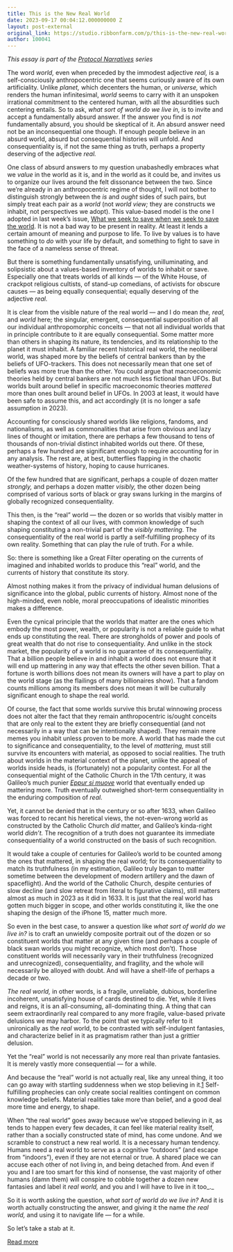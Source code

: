 ```yaml
---
title: This is the New Real World
date: 2023-09-17 00:04:12.000000000 Z
layout: post-external
original_link: https://studio.ribbonfarm.com/p/this-is-the-new-real-world
author: 100041
---
```


_This essay is part of the [Protocol Narratives](https://open.substack.com/pub/ribbonfarmstudio/p/protocol-narratives) series_

The word _world,_ even when preceded by the immodest adjective _real,_ is a self-consciously anthropocentric one that seems curiously aware of its own artificiality. Unlike _planet,_ which decenters the human, or _universe,_ which renders the human infinitesimal, _world_ seems to carry with it an unspoken irrational commitment to the centered human, with all the absurdities such centering entails. So to ask, _what sort of world do we live in,_ is to invite and accept a fundamentally absurd answer. If the answer you find is _not_ fundamentally absurd, you should be skeptical of it. An absurd answer need not be an inconsequential one though. If enough people believe in an absurd world, absurd but consequential histories will unfold. And consequentiality is, if not the same thing as truth, perhaps a property deserving of the adjective _real._

One class of absurd answers to my question unabashedly embraces what we _value_ in the world as it is, and in the world as it could be, and invites us to organize our lives around the felt dissonance between the two. Since we’re already in an anthropocentric regime of thought, I will not bother to distinguish strongly between the _is_ and _ought_ sides of such pairs, but simply treat each pair as a _world_ (not _world view;_ they are constructs we inhabit, not perspectives we adopt). This value-based model is the one I adopted in last week’s issue, [What we seek to save when we seek to save the world](https://studio.ribbonfarm.com/p/what-we-seek-to-save-when-we-seek). It is not a bad way to be present in reality. At least it lends a certain amount of meaning and purpose to life. To live by values is to have something to _do_ with your life by default, and something to fight to save in the face of a nameless sense of threat.

But there is something fundamentally unsatisfying, unilluminating, and solipsistic about a values-based inventory of worlds to inhabit or save. Especially one that treats worlds of all kinds — of the White House, of crackpot religious cultists, of stand-up comedians, of activists for obscure causes — as being equally consequential; equally deserving of the adjective _real._

It is clear from the visible nature of the real world — and I do mean _the, real,_ and _world_ here; the singular, emergent, consequential superposition of all our individual anthropomorphic conceits — that not all individual worlds that in principle contribute to it are equally consequential. Some matter more than others in shaping its nature, its tendencies, and its relationship to the planet it must inhabit. A familiar recent historical real world, the neoliberal world, was shaped more by the beliefs of central bankers than by the beliefs of UFO-trackers. This does not necessarily mean that one set of beliefs was more true than the other. You could argue that macroeconomic theories held by central bankers are not much less fictional than UFOs. But worlds built around belief in specific macroeconomic theories _mattered_ more than ones built around belief in UFOs. In 2003 at least, it would have been safe to assume this, and act accordingly (it is no longer a safe assumption in 2023).

Accounting for consciously shared worlds like religions, fandoms, and nationalisms, as well as commonalities that arise from obvious and lazy lines of thought or imitation, there are perhaps a few thousand to tens of thousands of non-trivial distinct inhabited worlds out there. Of these, perhaps a few hundred are significant enough to require accounting for in any analysis. The rest are, at best, butterflies flapping in the chaotic weather-systems of history, hoping to cause hurricanes.

Of the few hundred that are significant, perhaps a couple of dozen matter _strongly,_ and perhaps a dozen matter _visibly,_ the other dozen being comprised of various sorts of black or gray swans lurking in the margins of globally recognized consequentiality.

This then, is the “real” world — the dozen or so worlds that visibly matter in shaping the context of all our lives, with common knowledge of such shaping constituting a non-trivial part of the _visibly mattering_. The consequentiality of the real world is partly a self-fulfilling prophecy of its own reality. Something that can play the rule of truth. For a while.

So: there is something like a Great Filter operating on the currents of imagined and inhabited worlds to produce this “real” world, and the currents of history that constitute its story.

Almost nothing makes it from the privacy of individual human delusions of significance into the global, public currents of history. Almost none of the high-minded, even noble, moral preoccupations of idealistic minorities makes a difference.

Even the cynical principle that the worlds that matter are the ones which embody the most power, wealth, or popularity is not a reliable guide to what ends up constituting the real. There are strongholds of power and pools of great wealth that do not rise to consequentiality. And unlike in the stock market, the popularity of a world is no guarantee of its consequentiality. That a billion people believe in and inhabit a world does not ensure that it will end up mattering in any way that effects the other seven billion. That a fortune is worth billions does not mean its owners will have a part to play on the world stage (as the flailings of many billionaires show). That a fandom counts millions among its members does not mean it will be culturally significant enough to shape the real world.

Of course, the fact that some worlds survive this brutal winnowing process does not alter the fact that they remain anthropocentric is/ought conceits that are only real to the extent they are briefly consequential (and not necessarily in a way that can be intentionally shaped). They remain mere memes you inhabit unless proven to be more. A world that has made the cut to significance and consequentiality, to the level of _mattering,_ must still survive its encounters with material, as opposed to social realities. The truth about worlds in the material context of the planet, unlike the appeal of worlds inside heads, is (fortunately) not a popularity contest. For all the consequential might of the Catholic Church in the 17th century, it was Galileo’s much punier _[Eppur si muove](https://en.wikipedia.org/wiki/And_yet_it_moves)_ world that eventually ended up mattering more. Truth eventually outweighed short-term consequentiality in the enduring composition of _real._

Yet, it cannot be denied that in the century or so after 1633, when Galileo was forced to recant his heretical views, the not-even-wrong world as constructed by the Catholic Church _did_ matter, and Galileo’s kinda-right world _didn’t._ The recognition of a truth does not guarantee its immediate consequentiality of a world constructed on the basis of such recognition.

It would take a couple of centuries for Galileo’s world to be counted among the ones that mattered, in shaping the real world; for its consequentiality to match its truthfulness (in my estimation, Galileo truly began to matter sometime between the development of modern artillery and the dawn of spaceflight). And the world of the Catholic Church, despite centuries of slow decline (and slow retreat from literal to figurative claims), still matters almost as much in 2023 as it did in 1633. It is just that the real world has gotten much bigger in scope, and other worlds constituting it, like the one shaping the design of the iPhone 15, matter much more.

So even in the best case, to answer a question like _what sort of world do we live in?_ is to craft an unwieldy composite portrait out of the dozen or so constituent worlds that matter at any given time (and perhaps a couple of black swan worlds you might recognize, which most don’t). Those constituent worlds will necessarily vary in their truthfulness (recognized and unrecognized), consequentiality, and fragility, and the whole will necessarily be alloyed with doubt. And will have a shelf-life of perhaps a decade or two.

_The real world,_ in other words, is a fragile, unreliable, dubious, borderline incoherent, unsatisfying house of cards destined to die. Yet, while it lives and reigns, it is an all-consuming, all-dominating thing. A thing that can seem extraordinarily real compared to any more fragile, value-based private delusions we may harbor. To the point that we typically refer to it unironically as the _real_ world, to be contrasted with self-indulgent fantasies, and characterize belief in it as pragmatism rather than just a grittier delusion.

Yet the “real” world is not necessarily any more real than private fantasies. It is merely vastly more consequential — for a while.

And because the “real” world is not actually real, like any unreal thing, it too can go away with startling suddenness when we stop believing in it.[1](#footnote-1) Self-fulfilling prophecies can only create social realities contingent on common knowledge beliefs. Material realities take more than belief, and a good deal more time and energy, to shape.

When “the real world” goes away because we’ve stopped believing in it, as tends to happen every few decades, it can feel like material reality itself, rather than a socially constructed state of mind, has come undone. And we scramble to construct a new real world. It is a necessary human tendency. Humans need a real world to serve as a cognitive “outdoors” (and escape from “indoors”), even if they are not eternal or true. A shared place we can accuse each other of not living in, and being detached from. And even if you and I are too smart for this kind of nonsense, the vast majority of other humans (damn them) will conspire to cobble together a dozen new fantasies and label it _real world,_ and you and I will have to live in it too_._

So it is worth asking the question, _what sort of world do we live in?_ And it is worth actually constructing the answer, and giving it the name _the real world,_ and using it to navigate life — for a while.

So let’s take a stab at it.

[Read more](https://studio.ribbonfarm.com/p/this-is-the-new-real-world)

